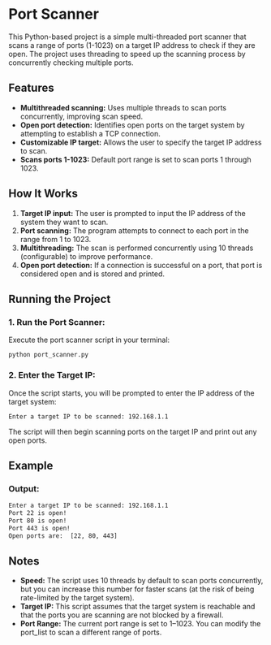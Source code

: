 # Port Scanner

This Python-based project is a simple multi-threaded port scanner that scans a range of ports (1-1023) on a target IP address to check if they are open. The project uses threading to speed up the scanning process by concurrently checking multiple ports.

## Features

- **Multithreaded scanning:** Uses multiple threads to scan ports concurrently, improving scan speed.
- **Open port detection:** Identifies open ports on the target system by attempting to establish a TCP connection.
- **Customizable IP target:** Allows the user to specify the target IP address to scan.
- **Scans ports 1-1023:** Default port range is set to scan ports 1 through 1023.

## How It Works

1. **Target IP input:** The user is prompted to input the IP address of the system they want to scan.
2. **Port scanning:** The program attempts to connect to each port in the range from 1 to 1023.
3. **Multithreading:** The scan is performed concurrently using 10 threads (configurable) to improve performance.
4. **Open port detection:** If a connection is successful on a port, that port is considered open and is stored and printed.

## Running the Project

### 1. Run the Port Scanner:
Execute the port scanner script in your terminal:

`python port_scanner.py`

### 2. Enter the Target IP:
Once the script starts, you will be prompted to enter the IP address of the target system:

`Enter a target IP to be scanned: 192.168.1.1`

The script will then begin scanning ports on the target IP and print out any open ports.

## Example

### Output:
```bash
Enter a target IP to be scanned: 192.168.1.1
Port 22 is open!
Port 80 is open!
Port 443 is open!
Open ports are:  [22, 80, 443]
```

## Notes
- **Speed:** The script uses 10 threads by default to scan ports concurrently, but you can increase this number for faster scans (at the risk of being rate-limited by the target system).
- **Target IP:** This script assumes that the target system is reachable and that the ports you are scanning are not blocked by a firewall.
- **Port Range:** The current port range is set to 1–1023. You can modify the port_list to scan a different range of ports.
